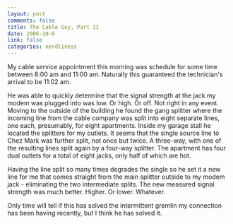```yaml
--- 
layout: post
comments: false
title: The Cable Guy, Part II
date: 2006-10-6
link: false
categories: nerdliness
---
```

My cable service appointment this morning was schedule for some time between 8:00 am and 11:00 am. Naturally this guaranteed the technician's arrival to be 11:02 am.

He was able to quickly determine that the signal strength at the jack my modem was plugged into was low. Or high. Or off. Not right in any event. Moving to the outside of the building he found the gang splitter where the incoming line from the cable company was split into eight separate lines, one each, presumably, for eight apartments. Inside my garage stall he located the splitters for my outlets. It seems that the single source line to Chez Mark was further split, not once but twice. A three-way, with one of the resulting lines split again by a four-way splitter. The apartment has four dual outlets for a total of eight jacks, only half of which are hot.

Having the line split so many times degrades the single so he set it a new line for me that comes straight from the main splitter outside to my modem jack - eliminating the two intermediate splits. The new measured signal strength was much better. Higher. Or lower. Whatever.

Only time will tell if this has solved the intermittent gremlin my connection has been having recently, but I think he has solved it.
